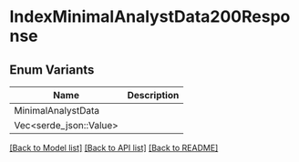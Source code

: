 # IndexMinimalAnalystData200Response

## Enum Variants

| Name | Description |
|---- | -----|
| MinimalAnalystData |  |
| Vec<serde_json::Value> |  |

[[Back to Model list]](../README.md#documentation-for-models) [[Back to API list]](../README.md#documentation-for-api-endpoints) [[Back to README]](../README.md)


